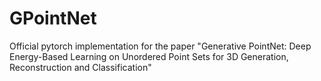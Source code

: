 # GPointNet
Official pytorch implementation for the paper "Generative PointNet: Deep Energy-Based Learning on Unordered Point Sets for 3D Generation, Reconstruction and Classification"
